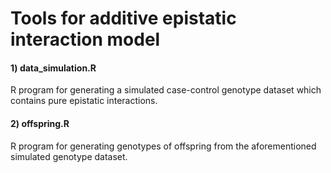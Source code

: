 # Tools for additive epistatic interaction model
#### 1) data_simulation.R
R program for generating a simulated case-control genotype dataset which contains pure epistatic interactions. 
#### 2) offspring.R
R program for generating genotypes of offspring from the aforementioned simulated genotype dataset.
